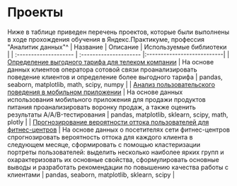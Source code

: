 # Проекты
Ниже в таблице приведен перечень проектов, которые были выполнены в ходе прохождения обучения в Яндекс.Практикуме, профессия "Аналитик данных"^ 
| Название | Описание | Используемые библиотеки |
| :-------------------- | :--------------------- |:---------------------------|
| [Определение выгодного тарифа для телеком компании](https://github.com/Yazilya-Murtazina/Data_Analytics_Projects/tree/main/tariffs) | На основе данных клиентов оператора сотовой связи проанализировать поведение клиентов и определение более выгодного тарифа | pandas, seaborn, matplotlib, math, scipy, numpy  |
| [Анализ пользовательского поведения в мобильном приложении](https://github.com/Yazilya-Murtazina/Data_Analytics_Projects/tree/main/mobile_app) | На основе данных использования мобильного приложения для продажи продуктов питания проанализировать воронку продаж, а также оценить результаты A/A/B-тестирования  | pandas, matplotlib, sklearn, scipy, math, plotly  |
| [Прогнозирование вероятности оттока пользователей для фитнес-центров](https://github.com/Yazilya-Murtazina/Data_Analytics_Projects/tree/main/fitness_centre) | На основе данных о посетителях сети фитнес-центров спрогнозировать вероятность оттока для каждого клиента в следующем месяце, сформировать с помощью кластеризации портреты пользователей: выделить несколько наиболее ярких групп и охарактеризовать их основные свойства, сформулировать основные выводы и разработать рекомендации по повышению качества работы с клиентами | pandas, seaborn, matplotlib, sklearn, scipy  |
